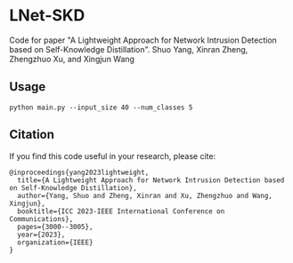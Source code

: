# LNet-SKD

Code for paper "A Lightweight Approach for Network Intrusion Detection based on Self-Knowledge Distillation".
Shuo Yang, Xinran Zheng, Zhengzhuo Xu, and Xingjun Wang


## Usage

```
python main.py --input_size 40 --num_classes 5
```

## Citation

If you find this code useful in your research, please cite:

```
@inproceedings{yang2023lightweight,
  title={A Lightweight Approach for Network Intrusion Detection based on Self-Knowledge Distillation},
  author={Yang, Shuo and Zheng, Xinran and Xu, Zhengzhuo and Wang, Xingjun},
  booktitle={ICC 2023-IEEE International Conference on Communications},
  pages={3000--3005},
  year={2023},
  organization={IEEE}
}
```

